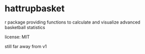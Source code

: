 # hattrupbasket
r package providing functions to calculate and visualize advanced basketball statistics

license: MIT


still far away from v1


